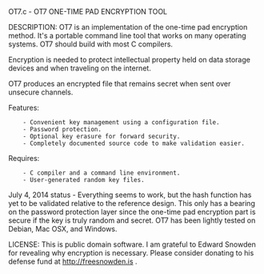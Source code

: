 OT7.c - OT7 ONE-TIME PAD ENCRYPTION TOOL                        


DESCRIPTION: OT7 is an implementation of the one-time pad encryption method. 
It's a portable command line tool that works on many operating systems. OT7
should build with most C compilers.

Encryption is needed to protect intellectual property held on data storage 
devices and when traveling on the internet.

OT7 produces an encrypted file that remains secret when sent over unsecure 
channels.  

Features:

        - Convenient key management using a configuration file.
        - Password protection.
        - Optional key erasure for forward security.
        - Completely documented source code to make validation easier.

Requires:
        
        - C compiler and a command line environment.
        - User-generated random key files.

July 4, 2014 status - Everything seems to work, but the hash function has yet 
to be validated relative to the reference design. This only has a bearing on
the password protection layer since the one-time pad encryption part is secure 
if the key is truly random and secret. OT7 has been lightly tested on Debian,
Mac OSX, and Windows.
 
LICENSE: This is public domain software. I am grateful to Edward Snowden for
revealing why encryption is necessary. Please consider donating to his defense 
fund at http://freesnowden.is . 


